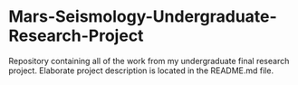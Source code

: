 # Mars-Seismology-Undergraduate-Research-Project
Repository containing all of the work from my undergraduate final research project. Elaborate project description is located in the README.md file.
